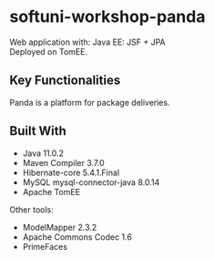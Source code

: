 # softuni-workshop-panda
Web application with: Java EE: JSF + JPA<br />
Deployed on TomEE.

## Key Functionalities
Panda is a platform for package deliveries.<br />

## Built With

* Java 11.0.2
* Maven Compiler 3.7.0
* Hibernate-core 5.4.1.Final
* MySQL mysql-connector-java 8.0.14
* Apache TomEE

Other tools:
* ModelMapper 2.3.2
* Apache Commons Codec 1.6
* PrimeFaces
